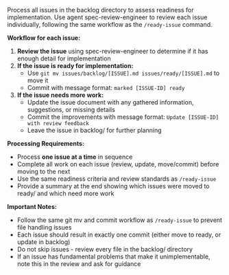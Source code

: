 Process all issues in the backlog directory to assess readiness for implementation. Use agent spec-review-engineer to review each issue individually, following the same workflow as the `/ready-issue` command.

**Workflow for each issue:**

1. **Review the issue** using spec-review-engineer to determine if it has enough detail for implementation
2. **If the issue is ready for implementation:**
   - Use `git mv issues/backlog/[ISSUE].md issues/ready/[ISSUE].md` to move it
   - Commit with message format: `marked [ISSUE-ID] ready`
3. **If the issue needs more work:**
   - Update the issue document with any gathered information, suggestions, or missing details
   - Commit the improvements with message format: `Update [ISSUE-ID] with review feedback`
   - Leave the issue in backlog/ for further planning

**Processing Requirements:**
- Process **one issue at a time** in sequence
- Complete all work on each issue (review, update, move/commit) before moving to the next
- Use the same readiness criteria and review standards as `/ready-issue`
- Provide a summary at the end showing which issues were moved to ready/ and which need more work

**Important Notes:**
- Follow the same git mv and commit workflow as `/ready-issue` to prevent file handling issues
- Each issue should result in exactly one commit (either move to ready, or update in backlog)
- Do not skip issues - review every file in the backlog/ directory
- If an issue has fundamental problems that make it unimplementable, note this in the review and ask for guidance